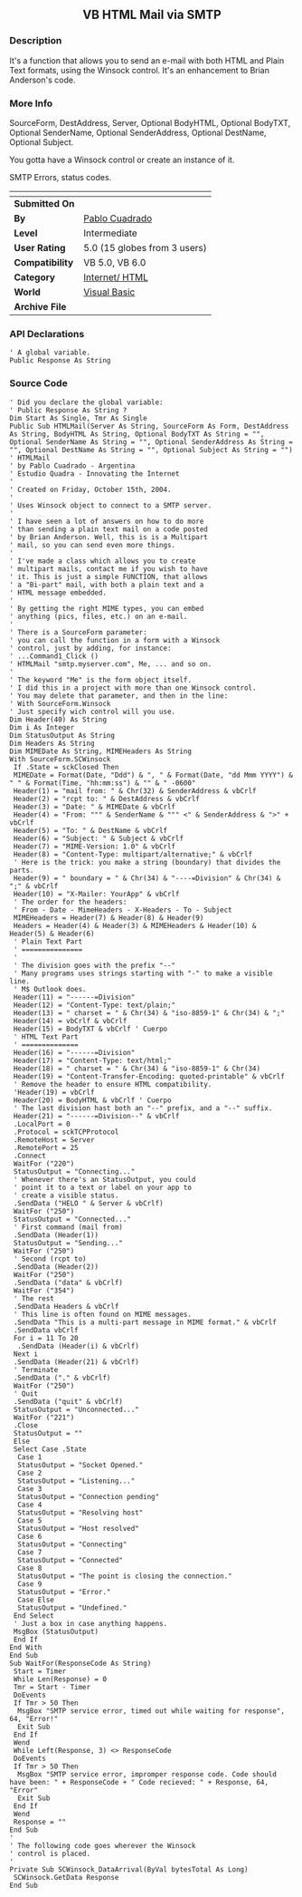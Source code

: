 ﻿<div align="center">

## VB HTML Mail via SMTP


</div>

### Description

It's a function that allows you to send an e-mail with both HTML and Plain Text formats, using the Winsock control. It's an enhancement to Brian Anderson's code.
 
### More Info
 
SourceForm, DestAddress, Server, Optional BodyHTML, Optional BodyTXT, Optional SenderName, Optional SenderAddress, Optional DestName, Optional Subject.

You gotta have a Winsock control or create an instance of it.

SMTP Errors, status codes.


<span>             |<span>
---                |---
**Submitted On**   |
**By**             |[Pablo Cuadrado](https://github.com/Planet-Source-Code/PSCIndex/blob/master/ByAuthor/pablo-cuadrado.md)
**Level**          |Intermediate
**User Rating**    |5.0 (15 globes from 3 users)
**Compatibility**  |VB 5\.0, VB 6\.0
**Category**       |[Internet/ HTML](https://github.com/Planet-Source-Code/PSCIndex/blob/master/ByCategory/internet-html__1-34.md)
**World**          |[Visual Basic](https://github.com/Planet-Source-Code/PSCIndex/blob/master/ByWorld/visual-basic.md)
**Archive File**   |[](https://github.com/Planet-Source-Code/pablo-cuadrado-vb-html-mail-via-smtp__1-56750/archive/master.zip)

### API Declarations

```
' A global variable.
Public Response As String
```


### Source Code

```
' Did you declare the global variable:
' Public Response As String ?
Dim Start As Single, Tmr As Single
Public Sub HTMLMail(Server As String, SourceForm As Form, DestAddress As String, BodyHTML As String, Optional BodyTXT As String = "", Optional SenderName As String = "", Optional SenderAddress As String = "", Optional DestName As String = "", Optional Subject As String = "")
' HTMLMail
' by Pablo Cuadrado - Argentina
' Estudio Quadra - Innovating the Internet
'
' Created on Friday, October 15th, 2004.
'
' Uses Winsock object to connect to a SMTP server.
'
' I have seen a lot of answers on how to do more
' than sending a plain text mail on a code posted
' by Brian Anderson. Well, this is is a Multipart
' mail, so you can send even more things.
'
' I've made a class which allows you to create
' multipart mails, contact me if you wish to have
' it. This is just a simple FUNCTION, that allows
' a "Bi-part" mail, with both a plain text and a
' HTML message embedded.
'
' By getting the right MIME types, you can embed
' anything (pics, files, etc.) on an e-mail.
'
' There is a SourceForm parameter:
' you can call the function in a form with a Winsock
' control, just by adding, for instance:
' ...Command1_Click ()
' HTMLMail "smtp.myserver.com", Me, ... and so on.
'
' The keyword "Me" is the form object itself.
' I did this in a project with more than one Winsock control.
' You may delete that parameter, and then in the line:
' With SourceForm.Winsock
' Just specify wich control will you use.
Dim Header(40) As String
Dim i As Integer
Dim StatusOutput As String
Dim Headers As String
Dim MIMEDate As String, MIMEHeaders As String
With SourceForm.SCWinsock
 If .State = sckClosed Then
 MIMEDate = Format(Date, "Ddd") & ", " & Format(Date, "dd Mmm YYYY") & " " & Format(Time, "hh:mm:ss") & "" & " -0600"
 Header(1) = "mail from: " & Chr(32) & SenderAddress & vbCrlf
 Header(2) = "rcpt to: " & DestAddress & vbCrlf
 Header(3) = "Date: " & MIMEDate & vbCrlf
 Header(4) = "From: """ & SenderName & """ <" & SenderAddress & ">" + vbCrlf
 Header(5) = "To: " & DestName & vbCrlf
 Header(6) = "Subject: " & Subject & vbCrlf
 Header(7) = "MIME-Version: 1.0" & vbCrlf
 Header(8) = "Content-Type: multipart/alternative;" & vbCrlf
 ' Here is the trick: you make a string (boundary) that divides the parts.
 Header(9) = " boundary = " & Chr(34) & "----=Division" & Chr(34) & ";" & vbCrlf
 Header(10) = "X-Mailer: YourApp" & vbCrlf
 ' The order for the headers:
 ' From - Date - MimeHeaders - X-Headers - To - Subject
 MIMEHeaders = Header(7) & Header(8) & Header(9)
 Headers = Header(4) & Header(3) & MIMEHeaders & Header(10) & Header(5) & Header(6)
 ' Plain Text Part
 ' ===============
 '
 ' The division goes with the prefix "--"
 ' Many programs uses strings starting with "-" to make a visible line.
 ' M$ Outlook does.
 Header(11) = "------=Division"
 Header(12) = "Content-Type: text/plain;"
 Header(13) = " charset = " & Chr(34) & "iso-8859-1" & Chr(34) & ";"
 Header(14) = vbCrlf & vbCrlf
 Header(15) = BodyTXT & vbCrlf ' Cuerpo
 ' HTML Text Part
 ' ==============
 Header(16) = "------=Division"
 Header(17) = "Content-Type: text/html;"
 Header(18) = " charset = " & Chr(34) & "iso-8859-1" & Chr(34)
 Header(19) = "Content-Transfer-Encoding: quoted-printable" & vbCrlf
 ' Remove the header to ensure HTML compatibility.
 'Header(19) = vbCrlf
 Header(20) = BodyHTML & vbCrlf ' Cuerpo
 ' The last division hast both an "--" prefix, and a "--" suffix.
 Header(21) = "------=Division--" & vbCrlf
 .LocalPort = 0
 .Protocol = sckTCPProtocol
 .RemoteHost = Server
 .RemotePort = 25
 .Connect
 WaitFor ("220")
 StatusOutput = "Connecting..."
 ' Whenever there's an StatusOutput, you could
 ' point it to a text or label on your app to
 ' create a visible status.
 .SendData ("HELO " & Server & vbCrlf)
 WaitFor ("250")
 StatusOutput = "Connected..."
 ' First command (mail from)
 .SendData (Header(1))
 StatusOutput = "Sending..."
 WaitFor ("250")
 ' Second (rcpt to)
 .SendData (Header(2))
 WaitFor ("250")
 .SendData ("data" & vbCrlf)
 WaitFor ("354")
 ' The rest
 .SendData Headers & vbCrlf
 ' This line is often found on MIME messages.
 .SendData "This is a multi-part message in MIME format." & vbCrlf
 .SendData vbCrlf
 For i = 11 To 20
  .SendData (Header(i) & vbCrlf)
 Next i
 .SendData (Header(21) & vbCrlf)
 ' Terminate
 .SendData ("." & vbCrlf)
 WaitFor ("250")
 ' Quit
 .SendData ("quit" & vbCrlf)
 StatusOutput = "Unconnected..."
 WaitFor ("221")
 .Close
 StatusOutput = ""
 Else
 Select Case .State
  Case 1
  StatusOutput = "Socket Opened."
  Case 2
  StatusOutput = "Listening..."
  Case 3
  StatusOutput = "Connection pending"
  Case 4
  StatusOutput = "Resolving host"
  Case 5
  StatusOutput = "Host resolved"
  Case 6
  StatusOutput = "Connecting"
  Case 7
  StatusOutput = "Connected"
  Case 8
  StatusOutput = "The point is closing the connection."
  Case 9
  StatusOutput = "Error."
  Case Else
  StatusOutput = "Undefined."
 End Select
 ' Just a box in case anything happens.
 MsgBox (StatusOutput)
 End If
End With
End Sub
Sub WaitFor(ResponseCode As String)
 Start = Timer
 While Len(Response) = 0
 Tmr = Start - Timer
 DoEvents
 If Tmr > 50 Then
  MsgBox "SMTP service error, timed out while waiting for response", 64, "Error!"
  Exit Sub
 End If
 Wend
 While Left(Response, 3) <> ResponseCode
 DoEvents
 If Tmr > 50 Then
  MsgBox "SMTP service error, impromper response code. Code should have been: " + ResponseCode + " Code recieved: " + Response, 64, "Error"
  Exit Sub
 End If
 Wend
 Response = ""
End Sub
'
' The following code goes wherever the Winsock
' control is placed.
'
Private Sub SCWinsock_DataArrival(ByVal bytesTotal As Long)
 SCWinsock.GetData Response
End Sub
```

